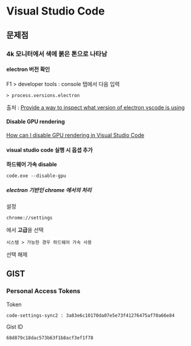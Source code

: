 # Visual Studio Code

## 문제점

### 4k 모니터에서 색에 붉은 톤으로 나타남

#### electron 버전 확인
F1 > developer tools : console 탭에서 다음 입력
```
> process.versions.electron
```
출처 : [Provide a way to inspect what version of electron vscode is using](https://github.com/Microsoft/vscode/issues/49644)

#### Disable GPU rendering
[How can I disable GPU rendering in Visual Studio Code](https://stackoverflow.com/questions/29966747/how-can-i-disable-gpu-rendering-in-visual-studio-code/30007549)

#### visual studio code 실행 시 옵셥 추가
**하드웨어 가속 disable**
```
code.exe --disable-gpu
```

##### electron 기반인 chrome 에서의 처리
설정
```
chrome://settings
```
에서 **고급**을 선택
```
시스템 > 가능한 경우 하드웨어 가속 사용
```
선택 해제

## GIST
### Personal Access Tokens
Token
```
code-settings-sync2 : 3a83e6c10170da07e5e73f41276475af70a66e84
```
Gist ID
```
68d879c18dac573b63f1b8acf3ef1f78
```
